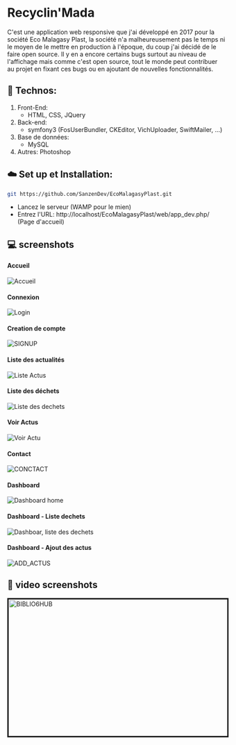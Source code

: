 # Recyclin'Mada
C'est une application web responsive que j'ai développé en 2017 pour la société Eco Malagasy Plast, la société n'a malheureusement pas le temps ni le moyen de le mettre en production à l'époque, du coup j'ai décidé de le faire open source. 
Il y en a encore certains bugs surtout au niveau de l'affichage mais comme c'est open source, tout le monde peut contribuer au projet en fixant ces bugs ou en ajoutant de nouvelles fonctionnalités.

## :file_folder: Technos:
 1. Front-End:
     * HTML, CSS, JQuery
 2. Back-end:
     * symfony3 (FosUserBundler, CKEditor, VichUploader, SwiftMailer, ...)
 3. Base de données:
     * MySQL
 4. Autres: Photoshop 

## :cloud: Set up et Installation:
```sh
git https://github.com/SanzenDev/EcoMalagasyPlast.git
```

* Lancez le serveur (WAMP pour le mien)
* Entrez l'URL: http://localhost/EcoMalagasyPlast/web/app_dev.php/ (Page d'accueil)

## :computer: screenshots
#### Accueil
![Accueil](https://github.com/SanzenDev/EcoMalagasyPlast/blob/master/screenshots/EMP-home.png)

#### Connexion
![Login](https://github.com/SanzenDev/EcoMalagasyPlast/blob/master/screenshots/EMP-login.png)

#### Creation de compte
![SIGNUP](https://github.com/SanzenDev/EcoMalagasyPlast/blob/master/screenshots/EMP-signup.png)

#### Liste des actualités
![Liste Actus](https://github.com/SanzenDev/EcoMalagasyPlast/blob/master/screenshots/EMP-list_actus.png)

#### Liste des déchets
![Liste des dechets](https://github.com/SanzenDev/EcoMalagasyPlast/blob/master/screenshots/EMP-list_dechets.png)

#### Voir Actus
![Voir Actu](https://github.com/SanzenDev/EcoMalagasyPlast/blob/master/screenshots/EMP-voir_actus.png)

#### Contact
![CONCTACT](https://github.com/SanzenDev/EcoMalagasyPlast/blob/master/screenshots/EMP-contact.png)

#### Dashboard
![Dashboard home](https://github.com/SanzenDev/EcoMalagasyPlast/blob/master/screenshots/EMP-dashboard-.png)

#### Dashboard - Liste dechets
![Dashboar, liste des dechets](https://github.com/SanzenDev/EcoMalagasyPlast/blob/master/screenshots/EMP-dashboard-list-dechet.png)

#### Dashboard - Ajout des actus
![ADD_ACTUS](https://github.com/SanzenDev/EcoMalagasyPlast/blob/master/screenshots/EMP-dashboard-actus-add.png)




## :movie_camera: video screenshots
<a href="http://www.youtube.com/watch?feature=player_embedded&v=qy7c0sdIEEI
" target="_blank"><img src="http://img.youtube.com/vi/aP6y6IWwwOI/0.jpg" 
alt="BIBLIO6HUB" width="560" height="315" border="3" /></a>
